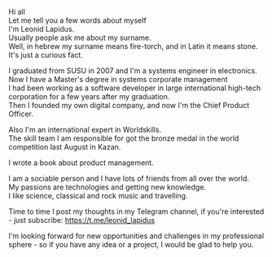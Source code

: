 Hi all\
Let me tell you a few words about myself\
I'm Leonid Lapidus.\
Usually people ask me about my surname.\
Well, in hebrew my surname means fire-torch, and in Latin it means stone.\
It's just a curious fact.

I graduated from SUSU in 2007 and I'm a systems engineer in electronics.\
Now I have a Master's degree in systems corporate management\
I had been working as a software developer in large international high-tech corporation for a few years after my graduation.\
Then I founded my own digital company, and now I'm the Chief Product Officer.

Also I'm an international expert in Worldskills.\
The skill team I am responsible for got the bronze medal in the world competition last August in Kazan.

I wrote a book about product management.

I am a sociable person and I have lots of friends from all over the world.\
My passions are technologies and getting new knowledge.\
I like science, classical and rock music and travelling.

Time to time I post my thoughts in my Telegram channel, if you're interested - just subscribe: https://t.me/leonid_lapidus

I'm looking forward for new opportunities and challenges in my professional sphere - so if you have any idea or a project, I would be glad to help you.
